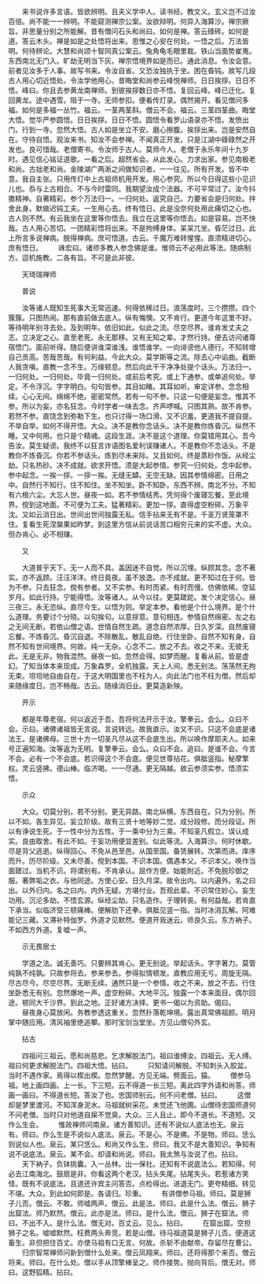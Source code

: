 <!-- { "loadSidebar": true } -->
　　来书说许多言语。皆欲辨明。且夫义学中人。读书经。教文义。玄义岂不过汝百倍。尚不能一一辨明。不能窥测禅宗公案。汝欲辩明。何异入海算沙。禅宗厥旨。非思量分别之所能解。昔有僧问石头和尚曰。如何是禅。答云碌砖。如何是道。答云木头。禅是如是之处悟将出来。思惟之心安在何处。一悟之后。万法皆明。何待辨论。大慧和尚颂十智同真公案云。兔角龟毛眼里栽。铁山当面势崔嵬。东西南北无门入。旷劫无明当下灰。禅宗悟境界如是而已。通此消息。令汝会意。前者见汝多于人事。故写书来。令汝自省。又恐汝独执于坐。困在昏钝。故写几段古人用心切近悟处。令汝学他用心。昔晦堂和尚参云峰悦禅师。日日挨拶。日日不悟。峰曰。你且去参黄龙南禅师。到彼挨拶数日亦不悟。复回云峰。峰已迁化。复回黄龙。途中遇雪。阻于一寺。无师参扣。便看传灯录。偶然揭开。看见僧问多福。如何是多福一丛竹。福云。一茎两茎斜。僧云不会。福云。三茎四茎曲。晦堂大悟。觉华严参圆悟。日日挨拶。日日不悟。圆悟令看罗山语录亦不悟。发愤出门。行到一寺。忽然大悟。古人如是坐立不安。磨心擦腹。挨拶出来。岂是安然自在。守待自悟。观汝来书。知汝不会参禅。不闻真正开发。只是江湖中碌碌然之开发也。良可惜哉。老僧寄书。令汝师于古人。莫师今人。老僧于永乐年间十九岁时。遇见信心铭证道歌。一看之后。超然省会。从此发心。力求出家。参见南极老和尚。古拙老和尚。金陵湖广两淅之间做知识者。一一往见。所有开发。皆不中意。我自主张。只用传灯中上古祖师机用开发。用心参究。所以今日得这些小见识儿也。忝与上古相合。不与今时雷同。我期望汝成个法器。不可平常过了。汝今抖擞精神。自著精彩。参个万法归一。一归何处。返究自己。力要省会是归何处。拌舍此身。默做迟钝工夫。一生用心去。终有悟日。此是没奈何处用此痛切之心也。古人则不然。有云我坐在这里等你悟去。我立在这里等你悟去。如是容易。岂不快哉。古人用心苦切。一团精彩悟将出来。不是拘缚身体。呆呆兀坐。昏茫过日。此上所言多说禅病。脱得禅病。庶可悟道。古云。千魔万难转惺惺。直须精进切心。庶有悟日。
　　祩宏曰。诸师多教人参念佛是谁。惟师云不必用此等法。随病制方。逗机施教。二各有旨。不可是此非彼。

　　天琦瑞禅师


　　普说

　　汝等诸人既知生死事大无常迅速。何得依稀过日。浪荡度时。三个攒攒。四个簇簇。只图热闹。那有直前做去底人。纵有悔懊。又不肯行。更道今年这里不好。等待明年别寻去处。及到明年。依旧如此。似此之流。尽空尽界。谁肯发丈夫之志。立决定之心。直至老死。永无那移。又有无知之辈。才然行持。便去访问诸尊宿悟门。面前听得。随后便讲谁深谁浅。谁悟谁学。一向诽谤他人德行。不知转增自己贡高。苦哉苦哉。有何利益。今此大众。莫学斯等之流。除去心中谄曲。截断人我贪嗔。直教一念不生。万缘顿息。然后向此干干净净处提个话头。万法归一。一归何处。一归何处。毕竟一归何处。或前后考究。或上下通参。或单追何处。举定。不令浮沉。字字明白。句句皆参。其目如睹。其耳如听。审定详参。念念相续。心心无间。绵绵不绝。密密常然。若有一句不参。只这一句便是妄念。惟其不参。所以为妄。亦名狂念。今时学者一味去念。齐声啰喊。只图其熟。故不肯参。若然不参。直饶念到弥勒下生。也只讨得一场口滑。又不识羞。更道我不提自提。不举自举。如何不得开悟。大众。决不是教你念话头。决不是教你炼昏沉。纵然不睡。又中何用。也只是个精魂。这段生涯。决不是这个道理。你莫错用其心。吾今告汝。莫生疑谤。我终不以狂言诈语图名爱利误赚诸人。不是教你不念话头。不是教你不炼昏沉。你若不参话头。炼到尽未来际。又且如何。终是蒸砂作饭。从经尘劫。只名热砂。决不成就。欲求开悟。须是大起参情。参究一归何处。念中起参。参中起念。一挨一拶。一拶一挨。无缝无罅。无空无缺。因其参情绵密。日用之中。自然行不知行。住不知住。坐不知坐。卧不知卧。东西不辨。南北不分。不知有六根六尘。大忘人世。昼夜一如。若不参情结秀。凭何得个废寝忘餐。至此境界。傥到这地面。不可便为工夫。猛著精彩。更加一拶。直得虚空粉碎。万象平沈。又如云消日出。世间出世间独露无私。信手拈来无有不是。千圣万贤笼罩不住。复看生死涅槃果如昨梦。到这里方信从前说话苦口相穷元来的实不虚。大众。但办肯心。必不相赚。

　　又

　　大道普乎天下。无一人而不具。盖因迷不自觉。所以沉埋。纵顾其念。念不著实。亦不返顾。汪汪洋洋。终日竟夜。虽不放逸。亦不成就。更不知过在于何。皆为不参。只去狂念。傥有参者。又不实参。有时而紧。有时而慢。仿佛依稀。空延岁月。如此行持。宁能得悟。汝等诸人。从今以往。更莫蹉跎。发个决定信心。昼三夜三。永无恣纵。直尽今生。以悟为则。举定本参。看他是个什么境界。是个什么道理。务要讨个分晓。以句挨句。以意拶意。意句相连。参情自然绵密。左之右之无间无断。若依山僧之语。世情自然生疏。道念自然浓厚。日久岁深。自然废寝忘餐。不炼昏沉。昏沉自退。不除散乱。散乱自绝。行住坐卧。自然不知有身。自然不知有世间境界。何故。纯一无杂。心念不二。放之不去。收之不来。无彼无此。无是无非。物我混然。昼夜一如。忽然会得。如梦而醒。复看从前。皆是虚幻。了知当体本来现成。万象森罗。全机独露。天上人间。悉无别法。荡荡然无拘无束。坦坦地自由自在。于这大明国里也不枉为人。向此法门也不枉为僧。然后却来随缘度日。岂不畅哉。古云。随缘消旧业。更莫造新殃。

　　开示

　　都是年尊老宿。何以返近于吾。吾将何法开示于汝。擎拳云。会么。众曰不会。示曰。诸佛诸祖皆无言说。言说转远。故我直示。汝又不识。只这不会底是诸法王。是诸佛母。三世十方一切圣凡尽从这不会底生出。所以唤作摩耶夫人。如来号正遍知海。汝等返为无明。复擎拳云。会么。众曰不会。追曰。是谁不会。今言不会。必有一个不会底。若识得这个不会底。便见世尊拈花。俱胝竖指。秘摩擎权。灵云竖拂。德山棒。临济喝。一一尽通。更无隔越。故云参须实参。悟须实悟。

　　示众

　　大众。切莫分别。若不分别。更无异路。南北纵横。东西自在。只为分别。所以不如。各生异见。妄立阶级。故有三贤十地等妙二觉。成分段修。而分段证。所以有诤说生死。于一性中分为五性。于一乘中分为三乘。不知圣凡假立。误认成实。良由取舍。有此不如。于妄功用便显差别。似此等流。入海算沙。何时休歇。尽是背父逃逝。纵得回心。不免从邑至邑。从国至国。备赁展转。次第而进。庠序而升。历尽阶级。又未尽善。傥到本国。不识本国。偶遇本父。不识本父。唤作当面蹉过。当机不识。将谓别有。不肯承认。屈作方便。始能附近。不免脱珍御之服。著弊垢之衣。与他同途。方使心安。日久月深。故令出内。以内遍外。名之曰出。以外归内。名之曰内。内外无疑。方堪付业。吾观此辈。不识常住妙心。妄生功用。沉沦多劫。不悟玄源。纵经尘劫。只名造作。于理转丧。有何益哉。若肯直下承当。似临济受三顿痛棒。便解肋下还拳。俱胝见竖一指。当时冰消瓦解。阿难能记三藏。又滞补特伽罗。外道才见默然。便道开我迷云。师良久云。东方衲子。不如西方外道。复嘘一声。

　　示无畏居士

　　学道之法。诚无善巧。只要辨其肯心。更无别说。举起话头。字字著力。莫管纯孰不纯孰。只故参将去。参来参去。参得拟情顿发。直教应用无亏。周旋无隔。尽古尽今。尽空尽界。无断无续。通然只是一个参情。收之不来。放之不去。行住坐卧悉无有别。忽然爆地一声。虚空粉碎。大地平沉。独露一个本来面目。偶尔回途。顿同大千沙界。到此之地。正好诸方决择。更书一偈以为资助。偈曰。
　　昼夜身心莫放闲。务教参透这重关。忽然扑落乾坤境。露出真常佛祖颜。明月掌中随应用。清风袖里绝追攀。那时宝剑当堂坐。方见山僧句外玄。

　　拈古

　　四祖问三祖云。愿和尚慈悲。乞求解脱法门。祖曰谁缚汝。四祖云。无人缚。祖曰何更求解脱法门。四祖大悟。拈曰。
　　只知请问解脱。不知刺头入胶盆。当时不遇作家。焉得以楔出楔。忽然梦醒。方见无端。劈面云。猫。
　　僧参马祖。地上画四画。上一长。下三短。云不得道一长三短。离此四字外请和尚答。师画一画曰。不得道长短。答汝了也。忠国师别云。何不问老僧。拈曰。
　　这僧却是梦里渡河。不知浑身泥水。马祖就树采花。未觉还飞他圃。山僧待忠国师道何不问老僧。当时只对他道自屎不觉臭。大众。三人且止。即今不道长。不道短。又作么生会。
　　惟政禅师问南泉。诸方善知识。还有不说似人底法也无。泉云有。师曰。作么生是不说似人底法。泉云。不是心。不是佛。不是物。师曰。恁么则说似人也。泉云。某只恁么。和尚又作么生。师曰。我又不是大善知识。争知有说不说底法。泉云。某不会。却请和尚说。师曰。我太煞与汝说了也。拈曰。
　　天下衲子。负钵挑囊。入一丛林。出一保社。还知有不说底法么。若知得。何必去江南海北。鼓扇是非。你看这两个老汉。拈头失尾。拈尾失头。若惹诸方笑怪。既有不说底法。且道还许宾主问答否。点检得出。进退无门。更夸精细。转见不堪。大众。到此如何即是。各请归。珍重。
　　有讲僧参马祖。师曰。莫是狮子儿否。僧云。不敢。师嘘两声。僧云。此是法。师曰。此是什么法。僧云。狮子出窟法。师乃默然。僧云。此亦是法。师曰。是什么法。僧云。狮子在窟法。师曰。不出不入。是什么法。僧无对。百丈云。见么。拈曰。
　　在窟出窟。空担狮子之名。嘘嘘默然。枉费两头奔竞。若是山僧。待马祖道莫是狮子儿否。便道这畜生。非但把住百丈。亦使马祖有口无言。何故。杀斩不由献帝。存留尽在曹公。
　　归宗智常禅师问新到僧什么处来。僧云凤翔来。师曰。还将得那个来否。僧云将来。师曰。在什么处。僧以手从顶擎棒呈之。师作接势。抛向背后。僧无对。师曰。这野狐精。拈曰。
